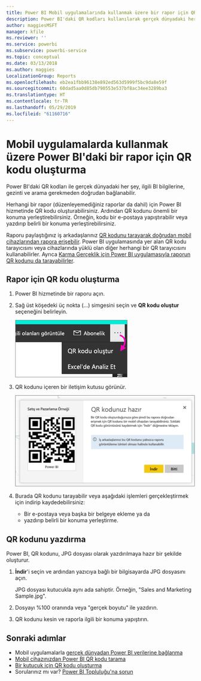```yaml
---
title: Power BI Mobil uygulamalarında kullanmak üzere bir rapor için QR kodu oluşturma
description: Power BI'daki QR kodları kullanılarak gerçek dünyadaki her şey, Power BI Mobil uygulamasındaki ilgili BI bilgilerine, arama gerekmeden doğrudan bağlanabilir.
author: maggiesMSFT
manager: kfile
ms.reviewer: ''
ms.service: powerbi
ms.subservice: powerbi-service
ms.topic: conceptual
ms.date: 03/13/2018
ms.author: maggies
LocalizationGroup: Reports
ms.openlocfilehash: eb2ea1fbb96138e892ed563d5999f5bc9da8e59f
ms.sourcegitcommit: 60dad5aa0d85db790553e537bf8ac34ee3289ba3
ms.translationtype: HT
ms.contentlocale: tr-TR
ms.lasthandoff: 05/29/2019
ms.locfileid: "61160716"
---
```

# <a name="create-a-qr-code-for-a-report-in-power-bi-to-use-in-the-mobile-apps"></a>Mobil uygulamalarda kullanmak üzere Power BI'daki bir rapor için QR kodu oluşturma
Power BI'daki QR kodları ile gerçek dünyadaki her şey, ilgili BI bilgilerine, gezinti ve arama gerekmeden doğrudan bağlanabilir.

Herhangi bir rapor (düzenleyemediğiniz raporlar da dahil) için Power BI hizmetinde QR kodu oluşturabilirsiniz. Ardından QR kodunu önemli bir konuma yerleştirebilirsiniz. Örneğin, kodu bir e-postaya yapıştırabilir veya yazdırıp belirli bir konuma yerleştirebilirsiniz. 

Raporu paylaştığınız iş arkadaşlarınız [QR kodunu tarayarak doğrudan mobil cihazlarından rapora erişebilir](consumer/mobile/mobile-apps-qr-code.md). Power BI uygulamasında yer alan QR kodu tarayıcısını veya cihazlarında yüklü olan diğer herhangi bir QR tarayıcısını kullanabilirler. Ayrıca [Karma Gerçeklik için Power BI uygulamasıyla raporun QR kodunu da tarayabilirler](consumer/mobile/mobile-mixed-reality-app.md#scan-a-report-qr-code-in-holographic-view).

## <a name="create-a-qr-code-for-a-report"></a>Rapor için QR kodu oluşturma
1. Power BI hizmetinde bir raporu açın.
2. Sağ üst köşedeki üç nokta (...) simgesini seçin ve **QR kodu oluştur** seçeneğini belirleyin. 
   
    ![](media/service-create-qr-code-for-report/power-bi-create-qr-code-report.png)
3. QR kodunu içeren bir iletişim kutusu görünür. 
   
    ![](media/service-create-qr-code-for-report/powerbi_report_qrcode.png)
4. Burada QR kodunu tarayabilir veya aşağıdaki işlemleri gerçekleştirmek için indirip kaydedebilirsiniz: 
   
   * Bir e-postaya veya başka bir belgeye ekleme ya da 
   * yazdırıp belirli bir konuma yerleştirme. 

## <a name="print-the-qr-code"></a>QR kodunu yazdırma
Power BI, QR kodunu, JPG dosyası olarak yazdırılmaya hazır bir şekilde oluşturur. 

1. **İndir**'i seçin ve ardından yazıcıya bağlı bir bilgisayarda JPG dosyasını açın.  
   
   JPG dosyası kutucukla aynı ada sahiptir. Örneğin, "Sales and Marketing Sample.jpg".
   
1. Dosyayı %100 oranında veya "gerçek boyutu" ile yazdırın.  
2. QR kodunu kesin ve raporla ilgili bir konuma yapıştırın. 

## <a name="next-steps"></a>Sonraki adımlar
* Mobil uygulamalarla [gerçek dünyadan Power BI verilerine bağlanma](consumer/mobile/mobile-apps-data-in-real-world-context.md)
* [Mobil cihazınızdan Power BI QR kodu tarama](consumer/mobile/mobile-apps-qr-code.md)
* [Bir kutucuk için QR kodu oluşturma](service-create-qr-code-for-tile.md)
* Sorularınız mı var? [Power BI Topluluğu'na sorun](http://community.powerbi.com/)

